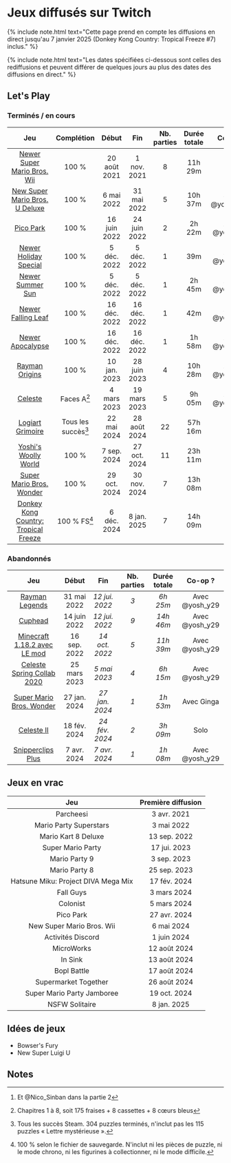 # Jeux diffusés sur Twitch

{% include note.html text="Cette page prend en compte les diffusions en direct jusqu'au 7 janvier 2025 (Donkey Kong Country: Tropical Freeze #7) inclus." %}

{% include note.html text="Les dates spécifiées ci-dessous sont celles des rediffusions et peuvent différer de quelques jours au plus des dates des diffusions en direct." %}

## Let's Play

### Terminés / en cours

| Jeu | Complétion | Début | Fin | Nb. parties | Durée totale | Co-op ? |
| :-: | :--------: | :---: | :-: | :---------: | :----------: | :-----: |
| [Newer Super Mario Bros. Wii](https://www.twitch.tv/collections/bVbFWTUOnRbtKA) | 100 % | 20 août 2021 | 1 nov. 2021 | 8 | 11h 29m | Solo
| [New Super Mario Bros. U Deluxe](https://www.twitch.tv/videos/1476392544?collection=bjI-atfgLhciGw) | 100 % | 6 mai 2022 | 31 mai 2022 | 5 | 10h 37m | Avec @yosh_y29[^1]
| [Pico Park](https://www.twitch.tv/videos/1505504333?collection=bjI-atfgLhciGw) | 100 % | 16 juin 2022 | 24 juin 2022 | 2 | 2h 22m | Avec @yosh_y29
| [Newer Holiday Special](https://www.twitch.tv/videos/1670571545?t=0s) | 100 % | 5 déc. 2022 | 5 déc. 2022 | 1 | 39m | Avec @yosh_y29
| [Newer Summer Sun](https://www.twitch.tv/videos/1670571545?t=39m34s) | 100 % | 5 déc. 2022 | 5 déc. 2022 | 1 | 2h 45m | Avec @yosh_y29
| [Newer Falling Leaf](https://www.twitch.tv/videos/1680091388?t=0s) | 100 % | 16 déc. 2022 | 16 déc. 2022 | 1 | 42m | Avec @yosh_y29
| [Newer Apocalypse](https://www.twitch.tv/videos/1680091388?t=42m27s) | 100 % | 16 déc. 2022 | 16 déc. 2022 | 1 | 1h 58m | Avec @yosh_y29
| [Rayman Origins](https://www.twitch.tv/videos/1703185461?collection=bjI-atfgLhciGw) | 100 % | 10 jan. 2023 | 28 juin 2023 | 4 | 10h 28m | Avec @yosh_y29
| [Celeste](https://www.twitch.tv/videos/1755433172?collection=WVXirSDTTRdB0g) | Faces A[^2] | 4 mars 2023 | 19 mars 2023 | 5 | 9h 05m | Avec @yosh_y29
| [Logiart Grimoire](https://www.twitch.tv/collections/4enQalQX0hfnJQ) | Tous les succès[^3] | 22 mai 2024 | 28 août 2024 | 22 | 57h 16m | Solo
| [Yoshi's Woolly World](https://www.twitch.tv/collections/MldsI3fu8hd8-g) | 100 % | 7 sep. 2024 | 27 oct. 2024 | 11 | 23h 11m | Solo
| [Super Mario Bros. Wonder](https://www.twitch.tv/collections/0KhKR5T-AhgHwg) | 100 % | 29 oct. 2024 | 30 nov. 2024 | 7 | 13h 08m | Solo
| [Donkey Kong Country: Tropical Freeze](https://www.twitch.tv/collections/QXLACQCtDhjRpQ) | 100 % FS[^4] | 6 déc. 2024 | 8 jan. 2025 | 7 | 14h 09m | Solo

### Abandonnés

| Jeu | Début | Fin | Nb. parties | Durée totale | Co-op ? |
| :-: | :---: | :-: | :---------: | :----------: | :-----: |
| [Rayman Legends](https://www.twitch.tv/videos/1313884481?collection=SsqMTttUrhf2qA) | 31 mai 2022 | *12 jui. 2022* | *3* | *6h 25m* | Avec @yosh_y29
| [Cuphead](https://www.twitch.tv/collections/_7LsXQDRbBflbw) | 14 juin 2022 | *12 jui. 2022* | *9* | *14h 46m* | Avec @yosh_y29
| [Minecraft 1.18.2 avec LE mod](https://www.twitch.tv/collections/jd8FQLR1FRfTzw) | 16 sep. 2022 | *14 oct. 2022* | *5* | *11h 39m* | Avec @yosh_y29
| [Celeste Spring Collab 2020](https://www.twitch.tv/videos/1775457596?collection=WVXirSDTTRdB0g) | 25 mars 2023 | *5 mai 2023* | *4* | *6h 15m* | Avec @yosh_y29
| [Super Mario Bros. Wonder](https://www.twitch.tv/videos/2045604834?collection=SsqMTttUrhf2qA) | 27 jan. 2024 | *27 jan. 2024* | *1* | *1h 53m* | Avec Ginga
| [Celeste II](https://www.twitch.tv/videos/2066539968?collection=WVXirSDTTRdB0g) | 18 fév. 2024 | *24 fév. 2024* | *2* | *3h 09m* | Solo
| [Snipperclips Plus](https://www.twitch.tv/videos/2113679985?collection=SsqMTttUrhf2qA) | 7 avr. 2024 | *7 avr. 2024* | *1* | *1h 08m* | Avec @yosh_y29

## Jeux en vrac

|                 Jeu                 | Première diffusion |
| :---------------------------------: | :----------------: |
|              Parcheesi              |    3 avr. 2021     |
|       Mario Party Superstars        |     3 mai 2022     |
|         Mario Kart 8 Deluxe         |    13 sep. 2022    |
|          Super Mario Party          |    17 jui. 2023    |
|            Mario Party 9            |    3 sep. 2023     |
|            Mario Party 8            |    25 sep. 2023    |
| Hatsune Miku: Project DIVA Mega Mix |    17 fév. 2024    |
|              Fall Guys              |    3 mars 2024     |
|              Colonist               |    5 mars 2024     |
|              Pico Park              |    27 avr. 2024    |
|      New Super Mario Bros. Wii      |     6 mai 2024     |
|          Activités Discord          |    1 juin 2024     |
|             MicroWorks              |    12 août 2024    |
|               In Sink               |    13 août 2024    |
|             Bopl Battle             |    17 août 2024    |
|        Supermarket Together         |    26 août 2024    |
|     Super Mario Party Jamboree      |    19 oct. 2024    |
|           NSFW Solitaire            |    8 jan. 2025     |

## Idées de jeux

- Bowser's Fury
- New Super Luigi U

## Notes

[^1]: Et @Nico_Sinban dans la partie 2

[^2]: Chapitres 1 à 8, soit 175 fraises + 8 cassettes + 8 cœurs bleus

[^3]: Tous les succès Steam. 304 puzzles terminés, n'inclut pas les 115 puzzles « Lettre mystérieuse ».

[^4]: 100 % selon le fichier de sauvegarde. N'inclut ni les pièces de puzzle, ni le mode chrono, ni les figurines à collectionner, ni le mode difficile.